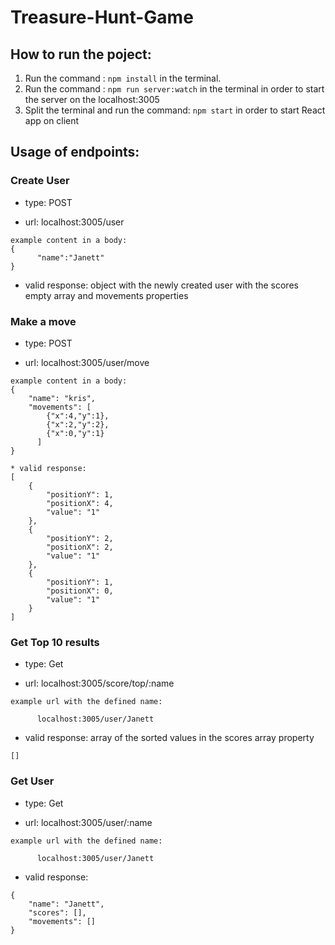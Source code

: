 # Treasure-Hunt-Game

## How to run the poject:

1. Run the command : `npm install` in the terminal.
2. Run the command : `npm run server:watch` in the terminal in order to start the server on the localhost:3005
3. Split the terminal and run the command: `npm start` in order to start React app on client

## Usage of endpoints:

### Create User

- type: POST

- url: localhost:3005/user

```
example content in a body:
{
      "name":"Janett"
}
```

- valid response: object with the newly created user with the scores empty array and movements properties

### Make a move

- type: POST

- url: localhost:3005/user/move

```
example content in a body:
{
    "name": "kris",
    "movements": [
    	{"x":4,"y":1},
    	{"x":2,"y":2},
    	{"x":0,"y":1}
      ]
}
```

```
* valid response:
[
    {
        "positionY": 1,
        "positionX": 4,
        "value": "1"
    },
    {
        "positionY": 2,
        "positionX": 2,
        "value": "1"
    },
    {
        "positionY": 1,
        "positionX": 0,
        "value": "1"
    }
]
```

### Get Top 10 results

- type: Get

- url: localhost:3005/score/top/:name

```
example url with the defined name:

      localhost:3005/user/Janett

```

- valid response: array of the sorted values in the scores array property

```
[]
```

### Get User

- type: Get

- url: localhost:3005/user/:name

```
example url with the defined name:

      localhost:3005/user/Janett

```

- valid response:

```
{
    "name": "Janett",
    "scores": [],
    "movements": []
}
```
